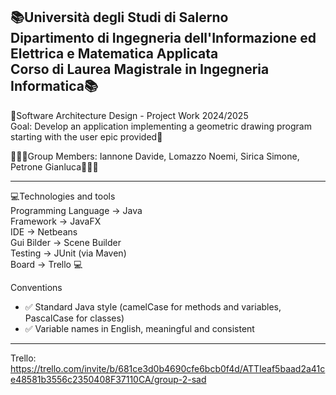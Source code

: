 📚Università degli Studi di Salerno <br>
Dipartimento di Ingegneria dell'Informazione ed Elettrica e Matematica Applicata <br>
Corso di Laurea Magistrale in Ingegneria Informatica📚
----------------------------------------------------------------------------------------------------------

📙Software Architecture Design - Project Work 2024/2025  <br>
Goal: Develop an application implementing a geometric drawing program starting with the user epic provided📙 <br>

👨🏻‍💻Group Members: Iannone Davide, Lomazzo Noemi, Sirica Simone, Petrone Gianluca👨🏻‍💻

----------------------------------------------------------------------------------------------------------

💻Technologies and tools <br>
Programming Language -> Java <br>
Framework -> JavaFX <br>
IDE -> Netbeans <br>
Gui Bilder -> Scene Builder <br>
Testing -> JUnit (via Maven) <br>
Board -> Trello 💻<br>

Conventions <br>
- ✅ Standard Java style (camelCase for methods and variables, PascalCase for classes)
- ✅ Variable names in English, meaningful and consistent

----------------------------------------------------------------------------------------------------------
Trello: https://trello.com/invite/b/681ce3d0b4690cfe6bcb0f4d/ATTIeaf5baad2a41ce48581b3556c2350408F37110CA/group-2-sad <br>

